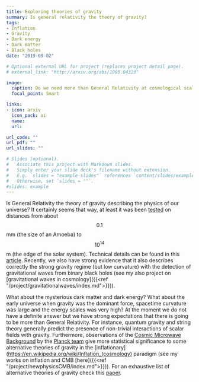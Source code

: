 ```yaml
---
title: Exploring theories of gravity
summary: Is general relativity the theory of gravity?
tags:
- Inflation
- Gravity
- Dark energy
- Dark matter
- Black holes
date: "2019-09-02"

# Optional external URL for project (replaces project detail page).
# external_link: "http://arxiv.org/abs/1905.04323"

image:
  caption: Do we need more than General Relativity at cosmological scales?
  focal_point: Smart

links:
- icon: arxiv
  icon_pack: ai
  name:
  url: 

url_code: ""
url_pdf: ""
url_slides: ""

# Slides (optional).
#   Associate this project with Markdown slides.
#   Simply enter your slide deck's filename without extension.
#   E.g. `slides = "example-slides"` references `content/slides/example-slides.md`.
#   Otherwise, set `slides = ""`.
#slides: example
---
```

Is General Relativity the theory of gravity describing the physics of our universe? It certainly seems that way, at least it was been [tested](https://en.wikipedia.org/wiki/Tests_of_general_relativity) on distances from about $$0.1$$mm (the size of an Amoeba) to $$10^{14}$$m (the edge of the solar system). Technical details can be found in this [article](https://arxiv.org/pdf/1403.7377.pdf). Recently, we also have strong evidence that it also describes correctly the strong gravity regime (but low curvature) with the detection of gravitational waves from binary black holes (see my also project on [gravitational waves in cosmology]({{<ref "/project/gravitationalwaves/index.md">}})). 

What about the mysterious dark matter and dark energy? What about the early universe when gravity was the dominant force, spacetime curvature was large and the energy scales was very high? At the moment we do not have a definite answer but we have strong expectations that there is going to be more than General Relativity. For instance, quantum gravity and string theory generally predict the presence of non-trivial interactions of scalar fields with gravity. Furthermore, observations of the [Cosmic Microwave Background](https://en.wikipedia.org/wiki/Cosmic_microwave_background) by the [Planck team](https://arxiv.org/abs/1807.06211) give more statistical significance to some alternative theories of gravity in the [inflationary](https://en.wikipedia.org/wiki/Inflation_(cosmology) paradigm (see my works on inflation and CMB [here]({{<ref "/project/newphysicsCMB/index.md">}})). For an exhaustive list of alternative theories of gravity check this [paper](https://arxiv.org/pdf/1106.2476.pdf).